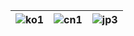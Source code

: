 | ![ko1](https://private-user-images.githubusercontent.com/109948144/328064660-5efc188b-15c1-428e-af11-9c6c72a55e56.jpg?jwt=eyJhbGciOiJIUzI1NiIsInR5cCI6IkpXVCJ9.eyJpc3MiOiJnaXRodWIuY29tIiwiYXVkIjoicmF3LmdpdGh1YnVzZXJjb250ZW50LmNvbSIsImtleSI6ImtleTUiLCJleHAiOjE3MTQ5NjA0NjQsIm5iZiI6MTcxNDk2MDE2NCwicGF0aCI6Ii8xMDk5NDgxNDQvMzI4MDY0NjYwLTVlZmMxODhiLTE1YzEtNDI4ZS1hZjExLTljNmM3MmE1NWU1Ni5qcGc_WC1BbXotQWxnb3JpdGhtPUFXUzQtSE1BQy1TSEEyNTYmWC1BbXotQ3JlZGVudGlhbD1BS0lBVkNPRFlMU0E1M1BRSzRaQSUyRjIwMjQwNTA2JTJGdXMtZWFzdC0xJTJGczMlMkZhd3M0X3JlcXVlc3QmWC1BbXotRGF0ZT0yMDI0MDUwNlQwMTQ5MjRaJlgtQW16LUV4cGlyZXM9MzAwJlgtQW16LVNpZ25hdHVyZT1mNmUzMjcyOTk0ZDEwZWMxNjY5YjdlY2Q4YmRjOTIwYjM1OThiOWRmM2RkNDVlYTY4MDg5MDdkMDFjMzQzZDQ4JlgtQW16LVNpZ25lZEhlYWRlcnM9aG9zdCZhY3Rvcl9pZD0wJmtleV9pZD0wJnJlcG9faWQ9MCJ9.2MYA0TbTbpVfUXywZbTq-miVCpSPjYEDvCBdV9AODFs) | ![cn1](https://private-user-images.githubusercontent.com/109948144/328064667-203a1c5e-a349-47b7-affe-1d9169088c1a.jpg?jwt=eyJhbGciOiJIUzI1NiIsInR5cCI6IkpXVCJ9.eyJpc3MiOiJnaXRodWIuY29tIiwiYXVkIjoicmF3LmdpdGh1YnVzZXJjb250ZW50LmNvbSIsImtleSI6ImtleTUiLCJleHAiOjE3MTQ5NjA0NjQsIm5iZiI6MTcxNDk2MDE2NCwicGF0aCI6Ii8xMDk5NDgxNDQvMzI4MDY0NjY3LTIwM2ExYzVlLWEzNDktNDdiNy1hZmZlLTFkOTE2OTA4OGMxYS5qcGc_WC1BbXotQWxnb3JpdGhtPUFXUzQtSE1BQy1TSEEyNTYmWC1BbXotQ3JlZGVudGlhbD1BS0lBVkNPRFlMU0E1M1BRSzRaQSUyRjIwMjQwNTA2JTJGdXMtZWFzdC0xJTJGczMlMkZhd3M0X3JlcXVlc3QmWC1BbXotRGF0ZT0yMDI0MDUwNlQwMTQ5MjRaJlgtQW16LUV4cGlyZXM9MzAwJlgtQW16LVNpZ25hdHVyZT0wZWE0YzdhMDQzM2NmODc4MDRiZTYwMzdkN2U1Yzk5YjllYzE2OGIzOWQzMDVjZTE5ZTk1ZWFkNDhlN2JmYzUwJlgtQW16LVNpZ25lZEhlYWRlcnM9aG9zdCZhY3Rvcl9pZD0wJmtleV9pZD0wJnJlcG9faWQ9MCJ9.C8VC8nE4pc_RA0yvvGKCjm6c2Q7c1jBf_2tpQfd08KU) | ![jp3](https://private-user-images.githubusercontent.com/109948144/328064668-49609835-ccc9-402b-b3ef-4f2b5e2a14be.jpg?jwt=eyJhbGciOiJIUzI1NiIsInR5cCI6IkpXVCJ9.eyJpc3MiOiJnaXRodWIuY29tIiwiYXVkIjoicmF3LmdpdGh1YnVzZXJjb250ZW50LmNvbSIsImtleSI6ImtleTUiLCJleHAiOjE3MTQ5NjA0NjQsIm5iZiI6MTcxNDk2MDE2NCwicGF0aCI6Ii8xMDk5NDgxNDQvMzI4MDY0NjY4LTQ5NjA5ODM1LWNjYzktNDAyYi1iM2VmLTRmMmI1ZTJhMTRiZS5qcGc_WC1BbXotQWxnb3JpdGhtPUFXUzQtSE1BQy1TSEEyNTYmWC1BbXotQ3JlZGVudGlhbD1BS0lBVkNPRFlMU0E1M1BRSzRaQSUyRjIwMjQwNTA2JTJGdXMtZWFzdC0xJTJGczMlMkZhd3M0X3JlcXVlc3QmWC1BbXotRGF0ZT0yMDI0MDUwNlQwMTQ5MjRaJlgtQW16LUV4cGlyZXM9MzAwJlgtQW16LVNpZ25hdHVyZT1jNTNjZGEzNGVkZGViMWQzM2YyZmZhNWU0MTFkNmJjMmM4MWExNDkyY2FiM2M5ODNiYTkyNjNhNjljZTk5ZjE0JlgtQW16LVNpZ25lZEhlYWRlcnM9aG9zdCZhY3Rvcl9pZD0wJmtleV9pZD0wJnJlcG9faWQ9MCJ9.bgJWyRWHqK80XyT9Ek3OtdnXqVuKrS-vpHBtNdF1--w) |
|---|---|---|
